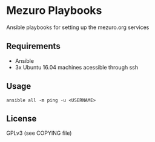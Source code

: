 # Mezuro Playbooks

Ansible playbooks for setting up the mezuro.org services

## Requirements

* Ansible
* 3x Ubuntu 16.04 machines acessible through ssh

## Usage

`ansible all -m ping -u <USERNAME>`

## License

GPLv3 (see COPYING file)

